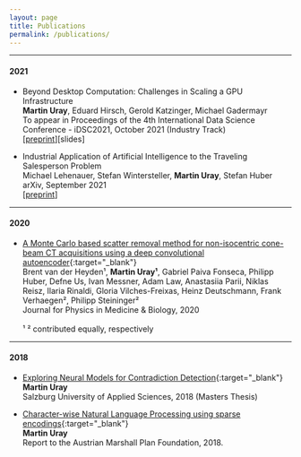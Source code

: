 ```yaml
---
layout: page
title: Publications
permalink: /publications/
---
```

_________________

#### 2021
- Beyond Desktop Computation: Challenges in Scaling a GPU Infrastructure <br/>
__Martin Uray__, Eduard Hirsch, Gerold Katzinger, Michael Gadermayr<br/>
To appear in Proceedings of the 4th International Data Science Conference - iDSC2021, October 2021 (Industry Track)<br/>
[[preprint](https://arxiv.org/abs/2110.05156)][slides]

- Industrial Application of Artificial Intelligence to the Traveling Salesperson Problem<br/>
Michael Lehenauer, Stefan Wintersteller, __Martin Uray__, Stefan Huber<br/>
arXiv, September 2021<br/>
[[preprint](https://arxiv.org/abs/2109.14392)]

_________________
#### 2020
- [A Monte Carlo based scatter removal method for non-isocentric cone-beam CT acquisitions using a deep convolutional autoencoder](https://doi.org/10.1088/1361-6560/ab8954){:target="_blank"}  <br/>
Brent van der Heyden¹, __Martin Uray¹__, Gabriel Paiva Fonseca, Philipp Huber, Defne Us, Ivan Messner, Adam Law, Anastasiia Parii, Niklas Reisz, Ilaria Rinaldi, Gloria Vilches-Freixas, Heinz Deutschmann, Frank Verhaegen², Philipp Steininger²<br/>
Journal for Physics in Medicine & Biology, 2020  <br/>  <br/>
¹ ² contributed equally, respectively

_________________
#### 2018
- [Exploring Neural Models for Contradiction Detection](https://permalink.obvsg.at/fsa/AC15286606){:target="_blank"}  <br/>
__Martin Uray__  <br/>
Salzburg University of Applied Sciences, 2018 (Masters Thesis)

- [Character-wise Natural Language Processing using sparse encodings](https://www.marshallplan.at/s/Uray-Martin_800.pdf){:target="_blank"}  <br/>
__Martin Uray__  <br/>
Report to the Austrian Marshall Plan Foundation, 2018.
